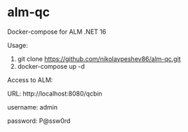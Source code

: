 # alm-qc
Docker-compose for ALM .NET 16

Usage:
1. git clone https://github.com/nikolaypeshev86/alm-qc.git
2. docker-compose up -d

Access to ALM:

URL: http://localhost:8080/qcbin

username: admin

password: P@ssw0rd
